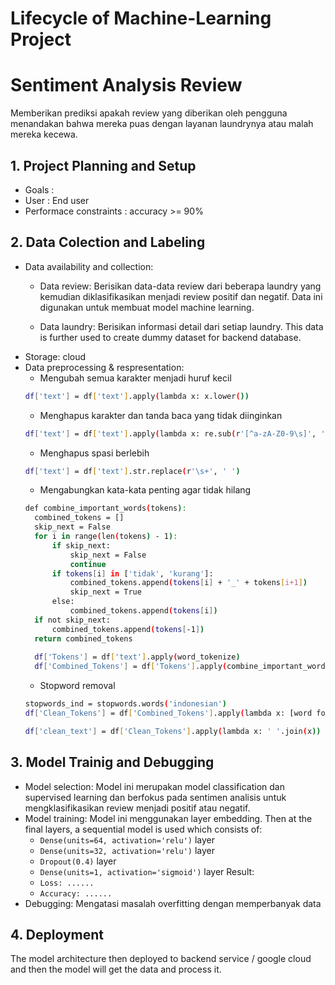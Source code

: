 # Lifecycle of Machine-Learning Project

# Sentiment Analysis Review
Memberikan prediksi apakah review yang diberikan oleh pengguna menandakan bahwa mereka puas dengan layanan laundrynya atau malah mereka kecewa.

## 1. Project Planning and Setup
* Goals : 
* User : End user
* Performace constraints : accuracy >= 90%

## 2. Data Colection and Labeling
* Data availability and collection:
  * Data review: Berisikan data-data review dari beberapa laundry yang kemudian diklasifikasikan menjadi review positif dan negatif. Data ini digunakan untuk membuat model machine learning.
  
  * Data laundry: Berisikan informasi detail dari setiap laundry. This data is further used to create dummy dataset for backend database.
* Storage: cloud
* Data preprocessing & respresentation:
  * Mengubah semua karakter menjadi huruf kecil
  ```sh
  df['text'] = df['text'].apply(lambda x: x.lower())
  ```
  * Menghapus karakter dan tanda baca yang tidak diinginkan
  ```sh
  df['text'] = df['text'].apply(lambda x: re.sub(r'[^a-zA-Z0-9\s]', '', x))
  ```
  * Menghapus spasi berlebih
  ```sh
  df['text'] = df['text'].str.replace(r'\s+', ' ')
  ```
  * Mengabungkan kata-kata penting agar tidak hilang
  ```sh
  def combine_important_words(tokens):
    combined_tokens = []
    skip_next = False
    for i in range(len(tokens) - 1):
        if skip_next:
            skip_next = False
            continue
        if tokens[i] in ['tidak', 'kurang']:
            combined_tokens.append(tokens[i] + '_' + tokens[i+1])
            skip_next = True
        else:
            combined_tokens.append(tokens[i])
    if not skip_next:
        combined_tokens.append(tokens[-1])
    return combined_tokens
    
    df['Tokens'] = df['text'].apply(word_tokenize)
    df['Combined_Tokens'] = df['Tokens'].apply(combine_important_words)
  ```
  * Stopword removal
  ```sh
  stopwords_ind = stopwords.words('indonesian')
  df['Clean_Tokens'] = df['Combined_Tokens'].apply(lambda x: [word for word in x if word.lower() not in stopwords_ind])
  
  df['clean_text'] = df['Clean_Tokens'].apply(lambda x: ' '.join(x))
  ```

## 3. Model Trainig and Debugging
* Model selection: Model ini merupakan model classification dan supervised learning dan berfokus pada sentimen analisis untuk mengklasifikasikan review menjadi positif atau negatif.
* Model training: Model ini menggunakan layer embedding. Then at the final layers, a sequential model is used which consists of:
  - `Dense(units=64, activation='relu')` layer
  - `Dense(units=32, activation='relu')` layer
  - `Dropout(0.4)` layer
  - `Dense(units=1, activation='sigmoid')` layer
  Result:
  - `Loss: ......`
  - `Accuracy: ......`
* Debugging: Mengatasi masalah overfitting dengan memperbanyak data

## 4. Deployment
The model architecture then deployed to backend service / google cloud and then the model will get the data and process it.
